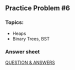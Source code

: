 ## Practice Problem #6

### Topics:
* Heaps
* Binary Trees, BST

### Answer sheet
[QUESTION & ANSWERS](P6.md)

